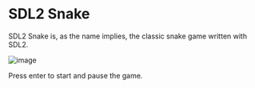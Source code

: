 # SDL2 Snake

SDL2 Snake is, as the name implies, the classic snake game written with SDL2. 

![image](https://i.imgur.com/NVSxknY.png)

Press enter to start and pause the game.
